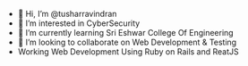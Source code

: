 - 👋 Hi, I’m @tusharravindran
- 👀 I’m interested in CyberSecurity
- 🌱 I’m currently learning Sri Eshwar College Of Engineering
- 💞️ I’m looking to collaborate on Web Development & Testing
- Working Web Development Using Ruby on Rails and ReatJS

